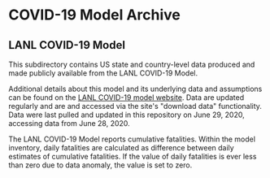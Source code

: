 # COVID-19 Model Archive

## LANL COVID-19 Model

This subdirectory contains US state and country-level data produced and made publicly available from the LANL COVID-19 Model.

Additional details about this model and its underlying data and assumptions can be found on the [LANL COVID-19 model website](https://covid-19.bsvgateway.org/). Data are updated regularly and are and accessed via the site's "download data" functionality. Data were last pulled and updated in this repository on June 29, 2020, accessing data from June 28, 2020.

The LANL COVID-19 Model reports cumulative fatalities. Within the model inventory, daily fatalities are calculated as difference between daily estimates of cumulative fatalities. If the value of daily fatalities is ever less than zero due to data anomaly, the value is set to zero.
